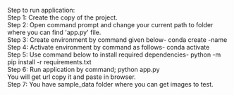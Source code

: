 Step to run application:<br/>
Step 1:	Create the copy of the project.<br/>
Step 2: Open command prompt and change your current path
to folder where you can find 'app.py' file.<br/>
Step 3: Create environment by command given below-
conda create -name <environment name><br/>
Step 4: Activate environment by command as follows-
conda activate <environment name><br/>
Step 5: Use command below to install required dependencies-
python -m pip install -r requirements.txt<br/>
Step 6: Run application by command;
python app.py<br/>
You will get url copy it and paste in browser.<br/>
Step 7: You have sample_data folder where you can get images to test.<br/>
